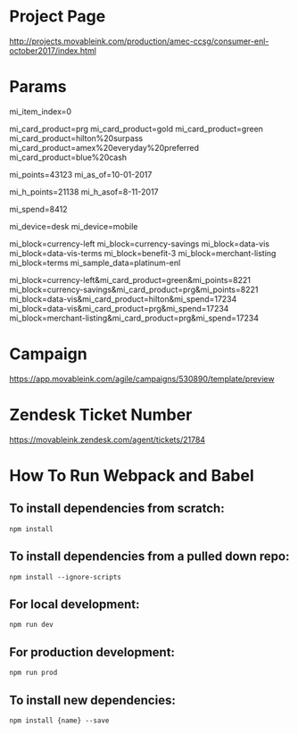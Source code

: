 # Project Page
http://projects.movableink.com/production/amec-ccsg/consumer-enl-october2017/index.html


# Params
mi_item_index=0

mi_card_product=prg
mi_card_product=gold
mi_card_product=green
mi_card_product=hilton%20surpass
mi_card_product=amex%20everyday%20preferred
mi_card_product=blue%20cash

mi_points=43123
mi_as_of=10-01-2017

mi_h_points=21138
mi_h_asof=8-11-2017

mi_spend=8412

mi_device=desk
mi_device=mobile

mi_block=currency-left
mi_block=currency-savings
mi_block=data-vis
mi_block=data-vis-terms
mi_block=benefit-3
mi_block=merchant-listing
mi_block=terms
mi_sample_data=platinum-enl



mi_block=currency-left&mi_card_product=green&mi_points=8221
mi_block=currency-savings&mi_card_product=prg&mi_points=8221
mi_block=data-vis&mi_card_product=hilton&mi_spend=17234
mi_block=data-vis&mi_card_product=prg&mi_spend=17234
mi_block=merchant-listing&mi_card_product=prg&mi_spend=17234

# Campaign
https://app.movableink.com/agile/campaigns/530890/template/preview


# Zendesk Ticket Number
https://movableink.zendesk.com/agent/tickets/21784


# How To Run Webpack and Babel

## To install dependencies from scratch:

```
npm install
```

## To install dependencies from a pulled down repo:

```
npm install --ignore-scripts
```

## For local development:

```
npm run dev
```

## For production development:

```
npm run prod
```

## To install new dependencies:

```
npm install {name} --save
```
